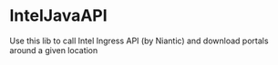 # IntelJavaAPI
Use this lib to call Intel Ingress API (by Niantic) and download portals around a given location
